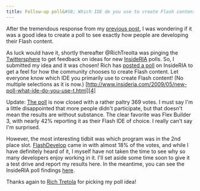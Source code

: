 ```yaml
---
title: Follow-up poll&#58; Which IDE do you use to create Flash content?
---
```


After the tremendous response from my [previous post][1], I was wondering if it was a good idea to create a poll to see exactly how people are developing their Flash content.

As luck would have it, shortly thereafter @RichTreolta was pinging the [Twittersphere][2] to get feedback on ideas for new [InsideRIA][3] polls. So, I submitted my idea and it was chosen! Rich has [posted a poll][4] on InsideRIA to get a feel for how the community chooses to create Flash content. Let everyone know which IDE you primarily use to create Flash content! (No multiple selections as it is now.) [http://www.insideria.com/2009/05/new-poll-what-ide-do-you-use-t.html][4]

Update: [The poll][5] is now closed with a rather paltry 369 votes. I must say I'm a little disappointed that more people didn't participate, but that doesn't mean the results are without substance. The clear favorite was Flex Builder 3, with nearly 42% reporting it as their Flash IDE of choice. I really can't say I'm surprised.

However, the most interesting tidbit was which program was in the 2nd place slot. [FlashDevelop][6] came in with almost 18% of the votes, and while I have definitely heard of it, I myself have not taken the time to see why so many developers enjoy working in it. I'll set aside some time soon to give it a test drive and report my results here. In the meantime, you can see the InsideRIA poll findings [here][7].

Thanks again to [Rich Tretola][8] for picking my poll idea!

[1]: http://kevinsuttle.com/posts/found-and-lost-the-flash-ide/ (Found and Lost: The Flash IDE)
[2]: http://twitter.com/richtretola/statuses/1846624356 (Twitter- Rich Treolta)
[3]: http://insideria.com/index.htm (InsideRIA)
[4]: http://www.insideria.com/2009/05/new-poll-what-ide-do-you-use-t.html (InsideRIA poll)
[5]: http://www.insideria.com/2009/05/poll-results-which-ide-do-you.html (InsideRIA poll results)
[6]: http://www.flashdevelop.org/wikidocs/index.php?title=Main_Page (FlashDevelop - Main Page)
[7]: http://www.insideria.com/2009/05/poll-results-which-ide-do-you.html (InsideRIA Poll Results)
[8]: http://blog.everythingflex.com/ (Rich Trelota - EverythingFlex)
